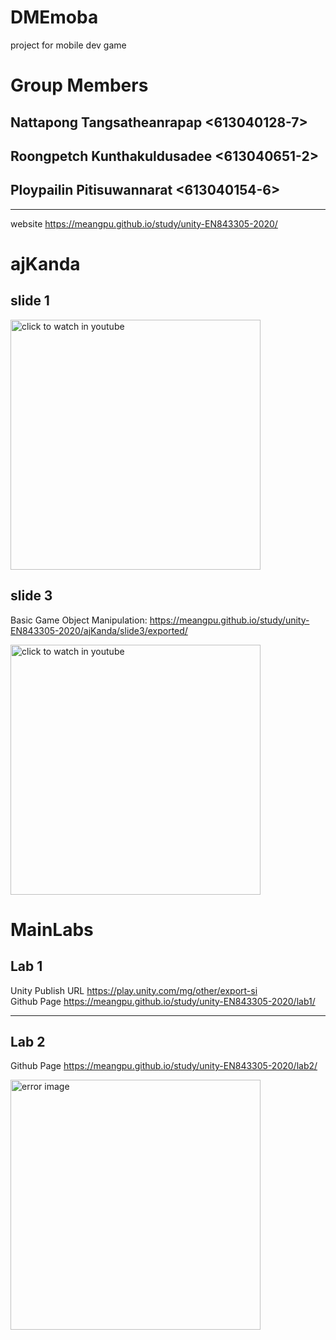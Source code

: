 # DMEmoba
project for mobile dev game
# Group Members
## Nattapong Tangsatheanrapap <613040128-7>  
## Roongpetch Kunthakuldusadee <613040651-2>
## Ploypailin Pitisuwannarat <613040154-6>

****************************************************
website <https://meangpu.github.io/study/unity-EN843305-2020/>  
# **ajKanda**  
## **slide 1**  
<p>
   <a href="https://youtu.be/gGpbCCyqbJk"> <img src="https://github.com/meangpu/study/blob/master/unity-EN843305-2020/ajKanda/slide1/video/video.gif" width="400" title="click to watch in youtube"></a> 
</p>

## **slide 3**  
Basic Game Object Manipulation: <https://meangpu.github.io/study/unity-EN843305-2020/ajKanda/slide3/exported/>
<p>
   <a href="https://youtu.be/xXw9NqvApaA"> <img src="https://github.com/meangpu/study/blob/master/unity-EN843305-2020/ajKanda/slide3/slide3.gif" width="400" title="click to watch in youtube"></a> 
</p>


# **MainLabs**  
## **Lab 1**  
Unity Publish URL <https://play.unity.com/mg/other/export-si>  
Github Page <https://meangpu.github.io/study/unity-EN843305-2020/lab1/>  
****************************************************
## **Lab 2**   
Github Page <https://meangpu.github.io/study/unity-EN843305-2020/lab2/>  

<p>
  <img src="https://meangpu.github.io/study/unity-EN843305-2020/lab2/Error.jpg" width="400" title="error image">
</p>
